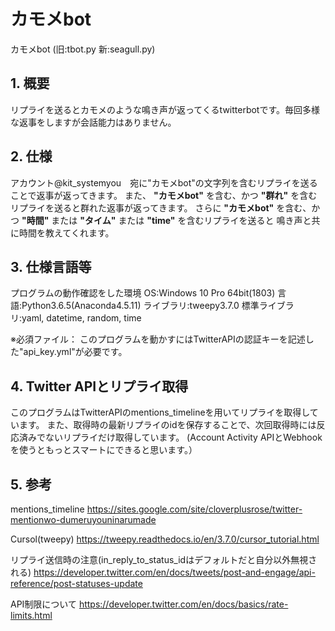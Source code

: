 # カモメbot
カモメbot (旧:tbot.py 新:seagull.py)

## 1. 概要
リプライを送るとカモメのような鳴き声が返ってくるtwitterbotです。毎回多様な返事をしますが会話能力はありません。

## 2. 仕様
アカウント@kit_systemyou　宛に"カモメbot"の文字列を含むリプライを送ることで返事が返ってきます。
また、 **"カモメbot"** を含む、かつ **"群れ"** を含むリプライを送ると群れた返事が返ってきます。
さらに **"カモメbot"** を含む、かつ **"時間"** または **"タイム"** または **"time"** を含むリプライを送ると
鳴き声と共に時間を教えてくれます。

## 3. 仕様言語等
プログラムの動作確認をした環境
OS:Windows 10 Pro 64bit(1803)
言語:Python3.6.5(Anaconda4.5.11)
ライブラリ:tweepy3.7.0
標準ライブラリ:yaml, datetime, random, time

※必須ファイル：
このプログラムを動かすにはTwitterAPIの認証キーを記述した"api_key.yml"が必要です。

## 4. Twitter APIとリプライ取得
このプログラムはTwitterAPIのmentions_timelineを用いてリプライを取得しています。
また、取得時の最新リプライのidを保存することで、次回取得時には反応済みでないリプライだけ取得しています。
(Account Activity APIとWebhookを使うともっとスマートにできると思います。）

## 5. 参考

mentions_timeline
https://sites.google.com/site/cloverplusrose/twitter-mentionwo-dumeruyouninarumade

Cursol(tweepy)
https://tweepy.readthedocs.io/en/3.7.0/cursor_tutorial.html

リプライ送信時の注意(in_reply_to_status_idはデフォルトだと自分以外無視される)
https://developer.twitter.com/en/docs/tweets/post-and-engage/api-reference/post-statuses-update

API制限について
https://developer.twitter.com/en/docs/basics/rate-limits.html

